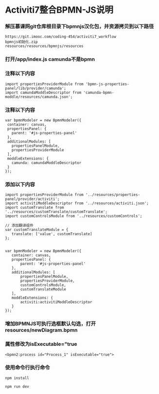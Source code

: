 # Activiti7整合BPMN-JS说明


### 解压慕课网git仓库根目录下bpmnjs汉化包，并资源拷贝到以下路径
 ```
https://git.imooc.com/coding-454/activiti7_workflow
bpmnjs初始化.zip
resources/resources/bpmnjs/resources
 ```

### 打开/app/index.js   camunda不是bpmn
### 注释以下内容
 ```
import propertiesProviderModule from 'bpmn-js-properties-panel/lib/provider/camunda';
import camundaModdleDescriptor from 'camunda-bpmn-moddle/resources/camunda.json';
 ```

### 注释以下内容
 ```
var bpmnModeler = new BpmnModeler({
  container: canvas,
  propertiesPanel: {
    parent: '#js-properties-panel'
  },
  additionalModules: [
    propertiesPanelModule,
    propertiesProviderModule
  ],
  moddleExtensions: {
    camunda: camundaModdleDescriptor
  }
});
 ```

### 添加以下内容
 ```
import propertiesProviderModule from '../resources/properties-panel/provider/activiti';
import activitiModdleDescriptor from '../resources/activiti.json';
import customTranslate from '../resources/customTranslate/customTranslate';
import customControlsModule from '../resources/customControls';

// 添加翻译组件
var customTranslateModule = {
    translate: ['value', customTranslate]
};


var bpmnModeler = new BpmnModeler({
    container: canvas,
    propertiesPanel: {
        parent: '#js-properties-panel'
    },
    additionalModules: [
        propertiesPanelModule,
        propertiesProviderModule,
        customControlsModule,
        customTranslateModule
    ],
    moddleExtensions: {
        activiti:activitiModdleDescriptor
    }
});

 ```



### 增加BPMNJS可执行选框默认勾选，打开resources/newDiagram.bpmn
### 属性修改为isExecutable="true
 ```
<bpmn2:process id="Process_1" isExecutable="true">
 ```

### 使用命令行执行命令
 ```
npm install

npm run dev
 ```
